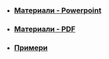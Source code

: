 - ### [Материали - Powerpoint](https://github.com/Justsvetoslavov/Introduction_to_programming_FMI-2021-2022/blob/main/Sem.%2008/Recursion.pptx)
- ### [Материали - PDF](https://github.com/Justsvetoslavov/Introduction_to_programming_FMI-2021-2022/blob/main/Sem.%2008/Recursion.pdf)
- ### [Примери](https://github.com/Justsvetoslavov/Introduction_to_programming_FMI-2021-2022/tree/main/Sem.%2008/examples)